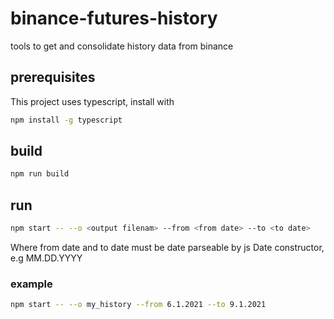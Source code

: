 # binance-futures-history

tools to get and consolidate history data from binance

## prerequisites

This project uses typescript, install with
```sh
npm install -g typescript
```

## build
```sh
npm run build
```

## run
```sh
npm start -- --o <output filenam> --from <from date> --to <to date>
```
Where from date and to date must be date parseable by js Date constructor, e.g MM.DD.YYYY

### example
```sh
npm start -- --o my_history --from 6.1.2021 --to 9.1.2021
```
